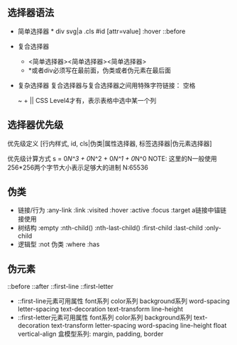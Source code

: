 ## 选择器语法

* 简单选择器
  *
  div svg|a
  .cls
  #id
  [attr=value]
  :hover
  ::before

* 复合选择器
  * <简单选择器><简单选择器><简单选择器>
  * *或者div必须写在最前面，伪类或者伪元素在最后面
* 复杂选择器
  复合选择器与复合选择器之间用特殊字符链接：
    <sp>  空格
    >
    ~
    +
    ||  CSS Level4才有，表示表格中选中某一个列

## 选择器优先级

  优先级定义
  [行内样式, id, cls|伪类|属性选择器, 标签选择器|伪元素选择器]

  优先级计算方式
  s = 0*N^3 + 0*N^2 + 0*N^1 + 0*N^0
  NOTE: 这里的N一般使用256*256两个字节大小表示足够大的进制  N:65536

## 伪类

* 链接/行为
  :any-link
  :link :visited
  :hover
  :active
  :focus
  :target  a链接中锚链接使用
* 树结构
  :empty
  :nth-child()
  :nth-last-child()
  :first-child :last-child :only-child
* 逻辑型
  :not 伪类
  :where :has

## 伪元素

  ::before
  ::after
  ::first-line
  ::first-letter

* ::first-line元素可用属性
  font系列
  color系列
  background系列
  word-spacing
  letter-spacing
  text-decoration
  text-transform
  line-height
* ::first-letter元素可用属性
  font系列
  color系列
  background系列
  text-decoration
  text-transform
  letter-spacing
  word-spacing
  line-height
  float
  vertical-align
  盒模型系列: margin, padding, border

